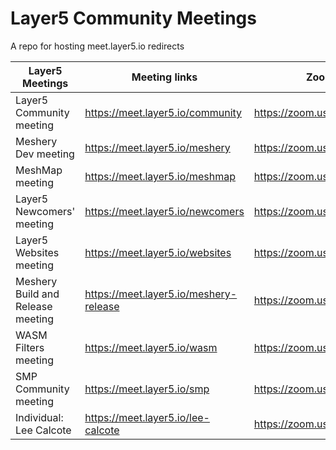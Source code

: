 # Layer5 Community Meetings

A repo for hosting meet.layer5.io redirects

| Layer5 Meetings                   | Meeting links                          | Zoom links                    |
| --------------------------------- | -------------------------------------- | ----------------------------- |
| Layer5 Community meeting          | https://meet.layer5.io/community       | https://zoom.us/j/92211493668 |
| Meshery Dev meeting               | https://meet.layer5.io/meshery         | https://zoom.us/j/94500620644 |
| MeshMap meeting                   | https://meet.layer5.io/meshmap         | https://zoom.us/s/96203889603 |
| Layer5 Newcomers' meeting         | https://meet.layer5.io/newcomers       | https://zoom.us/j/95863370241 |
| Layer5 Websites meeting           | https://meet.layer5.io/websites        | https://zoom.us/s/96393160667 |
| Meshery Build and Release meeting | https://meet.layer5.io/meshery-release | https://zoom.us/j/95648229301 |
| WASM Filters meeting              | https://meet.layer5.io/wasm            | https://zoom.us/j/96726290619 |
| SMP Community meeting             | https://meet.layer5.io/smp             | https://zoom.us/j/95676952262 |
| Individual: Lee Calcote           | https://meet.layer5.io/lee-calcote     | https://zoom.us/j/7328601910  |
